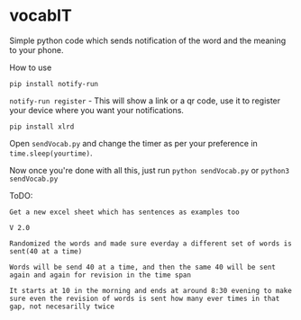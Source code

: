 # vocabIT
Simple python code which sends notification of the word and the meaning to your phone.

How to use

`pip install notify-run`

`notify-run register` -  This will show a link or a qr code, use it to register your device where you want your notifications.

`pip install xlrd`

Open `sendVocab.py` and change the timer as per your preference in `time.sleep(yourtime)`.

Now once you're done with all this, just run `python sendVocab.py` or `python3 sendVocab.py` 

ToDO:

`Get a new excel sheet which has sentences as examples too`


`V 2.0`

`Randomized the words and made sure everday a different set of words is sent(40 at a time)`

`Words will be send 40 at a time, and then the same 40 will be sent again and again for revision in the time span`

`It starts at 10 in the morning and ends at around 8:30 evening to make sure even the revision of words is sent how many ever times in that gap, not necesarilly twice`
